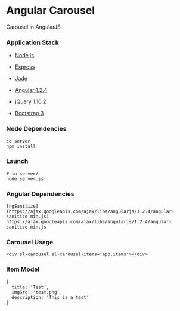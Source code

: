 # Angular Carousel #
 
Carousel in AngularJS

### Application Stack ######

- [Node.js](http://www.nodejs.org)

- [Express](http://www.expressjs.com/)

- [Jade](http://jade-lang.com/)

- [Angular 1.2.4](http://angularjs.org/)

- [jQuery 1.10.2](jquery.com)

- [Bootstrap 3](http://getbootstrap.com/)

### Node Dependencies ######

    cd server
    npm install

### Launch ######

    # in server/
    node server.js

### Angular Dependencies ######
    
    [ngSanitize](https://ajax.googleapis.com/ajax/libs/angularjs/1.2.4/angular-sanitize.min.js)
    https://ajax.googleapis.com/ajax/libs/angularjs/1.2.4/angular-sanitize.min.js 

### Carousel Usage ######
  
    <div sl-carousel sl-carousel-items="app.items"></div>

### Item Model ######
    
    {
      title: 'Test',
      imgSrc: 'test.png',
      description: 'This is a test'
    } 


